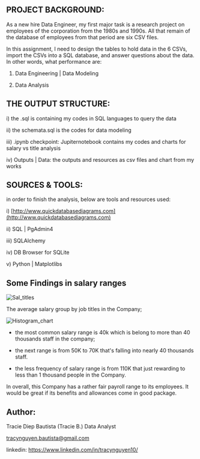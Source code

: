 

## PROJECT BACKGROUND:

As a new hire Data Engineer, my first major task is a research project on employees of the corporation from the 1980s and 1990s. All that remain of the database of employees from that period are six CSV files.

In this assignment, I need to design the tables to hold data in the 6 CSVs, import the CSVs into a SQL database, and answer questions about the data. In other words, what performance are:

1. Data Engineering | Data Modeling

3. Data Analysis


## THE OUTPUT STRUCTURE:

i) the .sql is containing my codes in SQL languages to query the data

ii) the schemata.sql is the codes for data modeling

iii) .ipynb checkpoint: Jupiternotebook contains my codes and charts for salary vs title analysis

iv) Outputs | Data: the outputs and resources as csv files and chart from my works


## SOURCES & TOOLS:

in order to finish the analysis, below are tools and resources used: 

i) [http://www.quickdatabasediagrams.com](http://www.quickdatabasediagrams.com)


ii) SQL | PgAdmin4


iii) SQLAlchemy


iv) DB Browser for SQLite


v) Python | Matplotlibs 


## Some Findings in salary ranges



![Sal_titles](https://user-images.githubusercontent.com/93897775/154775209-6f75429b-1311-48d9-84c1-70047eab7247.png)

The average salary group by job titles in the Company; 


![Histogram_chart](https://user-images.githubusercontent.com/93897775/154775282-ad14937b-92d0-4b6d-a01c-1260164f2811.png)


- the most common salary range is 40k which is belong to more than 40 thousands staff in the company; 

- the next range is from 50K to 70K that's falling into nearly 40 thousands staff. 

- the less frequency of salary range is from 110K that just rewarding to less than 1 thousand people in the Company. 

In overall, this Company has a rather fair payroll range to its employees. It would be great if its benefits and allowances come in good package. 


## Author:

Tracie Diep Bautista (Tracie B.) 
Data Analyst

tracynguyen.bautista@gmail.com

linkedin: https://www.linkedin.com/in/tracynguyen10/
